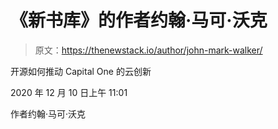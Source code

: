 # 《新书库》的作者约翰·马可·沃克

> 原文：<https://thenewstack.io/author/john-mark-walker/>

开源如何推动 Capital One 的云创新

2020 年 12 月 10 日上午 11:01

作者约翰·马可·沃克